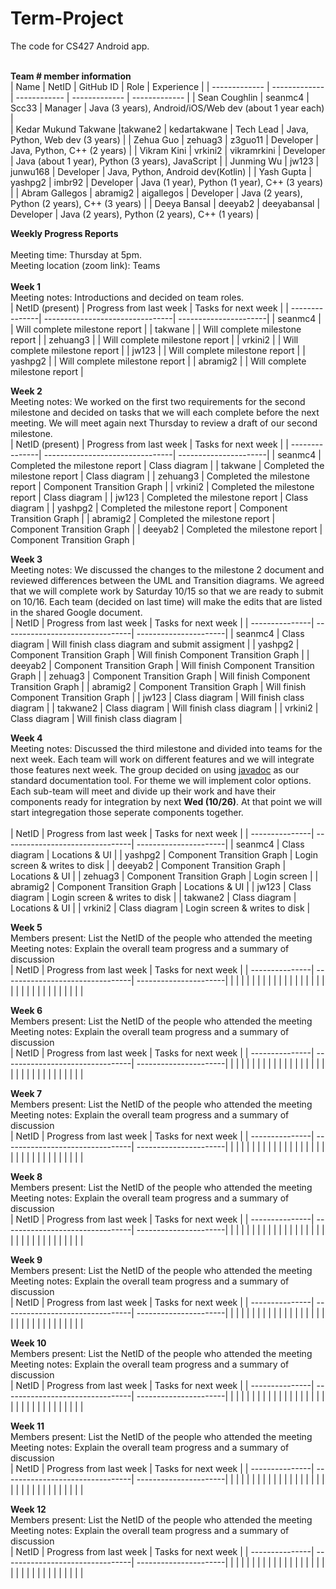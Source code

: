 # Term-Project
The code for CS427 Android app. 
<br/>
<br/>

<b>Team # member information</b>
<br/>
| Name                  | NetID         | GitHub ID     | Role          | Experience                                              |
| -------------         | ------------- | ------------  | ------------- | -------------                                           |
| Sean Coughlin         | seanmc4       | Scc33         | Manager              | Java (3 years), Android/iOS/Web dev (about 1 year each) |            
| Kedar Mukund Takwane  |takwane2       | kedartakwane  | Tech Lead              | Java, Python, Web dev (3 years)                         |
| Zehua Guo             | zehuag3       | z3guo11       | Developer              | Java, Python, C++ (2 years)                             |
| Vikram Kini           | vrkini2       | vikramrkini   | Developer              | Java (about 1 year), Python (3 years), JavaScript       |
| Junming Wu            | jw123         | junwu168      | Developer              | Java, Python, Android dev(Kotlin)                                                |
| Yash Gupta            | yashpg2       | imbr92        | Developer              | Java (1 year), Python (1 year), C++ (3 years)           |
| Abram Gallegos        | abramig2      | aigallegos    | Developer              | Java (2 years), Python (2 years), C++ (3 years)         |
| Deeya Bansal          | deeyab2       | deeyabansal   | Developer              | Java (2 years), Python (2 years), C++ (1 years)         |
<br/>


<b>Weekly Progress Reports</b>
</br> 
</br>
Meeting time: Thursday at 5pm.
</br> 
Meeting location (zoom link): Teams
</br> 
</br>
<b>Week 1</b>
</br>
Meeting notes: Introductions and decided on team roles.
</br>
| NetID (present)         | Progress from last week         | Tasks for next week   |
| ---------------| --------------------------------| ----------------------|
| seanmc4               |                                 | Will complete milestone report                      |
| takwane        |                                 | Will complete milestone report                       |
| zehuang3               |                                 | Will complete milestone report                       |
| vrkini2              |                                 | Will complete milestone report                       |
| jw123              |                                 | Will complete milestone report                       |
| yashpg2              |                                 | Will complete milestone report                        |
| abramig2              |                                 | Will complete milestone report                        |
</br>

<b>Week 2</b>
</br>
Meeting notes: We worked on the first two requirements for the second milestone and decided on tasks that we will each complete before the next meeting. We will meet again next Thursday to review a draft of our second milestone.
</br>
| NetID (present)          | Progress from last week         | Tasks for next week   |
| ---------------| --------------------------------| ----------------------|
| seanmc4               | Completed the milestone report                                | Class diagram                      |
| takwane               | Completed the milestone report                                  | Class diagram                      |
| zehuang3               | Completed the milestone report                                  | Component Transition Graph                      |
| vrkini2               | Completed the milestone report                                  | Class diagram                      |
| jw123               | Completed the milestone report                                  | Class diagram                      |
| yashpg2               | Completed the milestone report                                  | Component Transition Graph                      |
| abramig2               | Completed the milestone report                                  | Component Transition Graph                      |
| deeyab2               | Completed the milestone report                                  | Component Transition Graph                      |
</br>


<b>Week 3</b>
</br>
Meeting notes: We discussed the changes to the milestone 2 document and reviewed differences between the UML and Transition diagrams. We agreed that we will complete work by Saturday 10/15 so that we are ready to submit on 10/16. Each team (decided on last time) will make the edits that are listed in the shared Google document.
</br>
| NetID          | Progress from last week         | Tasks for next week   |
| ---------------| --------------------------------| ----------------------|
| seanmc4               | Class diagram                                | Will finish class diagram and submit assigment                      |
| yashpg2               | Component Transition Graph                                | Will finish Component Transition Graph                       |
| deeyab2               | Component Transition Graph                                | Will finish Component Transition Graph                       |
| zehuag3               | Component Transition Graph                                | Will finish Component Transition Graph                       |
| abramig2              | Component Transition Graph                                | Will finish Component Transition Graph                       |
| jw123               | Class diagram                                | Will finish class diagram                       |
| takwane2               | Class diagram                                | Will finish class diagram                       |
| vrkini2               | Class diagram                                | Will finish class diagram                       |
</br>


<b>Week 4</b>
</br>
Meeting notes: Discussed the third milestone and divided into teams for the next week. Each team will work on different features and we will integrate those features next week. The group decided on using [javadoc](https://www.oracle.com/technical-resources/articles/java/javadoc-tool.html) as our standard documentation tool. For theme we will implement color options. Each sub-team will meet and divide up their work and have their components ready for integration by next **Wed (10/26)**. At that point we will start integregation those seperate components together.  
</br>
| NetID          | Progress from last week         | Tasks for next week   |
| ---------------| --------------------------------| ----------------------|
| seanmc4               | Class diagram  | Locations & UI  |
| yashpg2               | Component Transition Graph | Login screen & writes to disk |
| deeyab2               | Component Transition Graph | Locations & UI   |
| zehuag3               | Component Transition Graph | Login screen   |
| abramig2              | Component Transition Graph  | Locations & UI   |
| jw123               | Class diagram                                | Login screen & writes to disk     |
| takwane2               | Class diagram                                | Locations & UI |
| vrkini2               | Class diagram                                | Login screen & writes to disk |
</br>


<b>Week 5</b>
</br>
Members present: List the NetID of the people who attended the meeting
</br>
Meeting notes: Explain the overall team progress and a summary of discussion
</br>
| NetID          | Progress from last week         | Tasks for next week   |
| ---------------| --------------------------------| ----------------------|
|                |                                 |                       |
|                |                                 |                       |
|                |                                 |                       |
|                |                                 |                       |
|                |                                 |                       |
|                |                                 |                       |
|                |                                 |                       |
|                |                                 |                       |
</br>


<b>Week 6</b>
</br>
Members present: List the NetID of the people who attended the meeting
</br>
Meeting notes: Explain the overall team progress and a summary of discussion
</br>
| NetID          | Progress from last week         | Tasks for next week   |
| ---------------| --------------------------------| ----------------------|
|                |                                 |                       |
|                |                                 |                       |
|                |                                 |                       |
|                |                                 |                       |
|                |                                 |                       |
|                |                                 |                       |
|                |                                 |                       |
|                |                                 |                       |
</br>


<b>Week 7</b>
</br>
Members present: List the NetID of the people who attended the meeting
</br>
Meeting notes: Explain the overall team progress and a summary of discussion
</br>
| NetID          | Progress from last week         | Tasks for next week   |
| ---------------| --------------------------------| ----------------------|
|                |                                 |                       |
|                |                                 |                       |
|                |                                 |                       |
|                |                                 |                       |
|                |                                 |                       |
|                |                                 |                       |
|                |                                 |                       |
|                |                                 |                       |
</br>


<b>Week 8</b>
</br>
Members present: List the NetID of the people who attended the meeting
</br>
Meeting notes: Explain the overall team progress and a summary of discussion
</br>
| NetID          | Progress from last week         | Tasks for next week   |
| ---------------| --------------------------------| ----------------------|
|                |                                 |                       |
|                |                                 |                       |
|                |                                 |                       |
|                |                                 |                       |
|                |                                 |                       |
|                |                                 |                       |
|                |                                 |                       |
|                |                                 |                       |
</br>


<b>Week 9</b>
</br>
Members present: List the NetID of the people who attended the meeting
</br>
Meeting notes: Explain the overall team progress and a summary of discussion
</br>
| NetID          | Progress from last week         | Tasks for next week   |
| ---------------| --------------------------------| ----------------------|
|                |                                 |                       |
|                |                                 |                       |
|                |                                 |                       |
|                |                                 |                       |
|                |                                 |                       |
|                |                                 |                       |
|                |                                 |                       |
|                |                                 |                       |
</br>


<b>Week 10</b>
</br>
Members present: List the NetID of the people who attended the meeting
</br>
Meeting notes: Explain the overall team progress and a summary of discussion
</br>
| NetID          | Progress from last week         | Tasks for next week   |
| ---------------| --------------------------------| ----------------------|
|                |                                 |                       |
|                |                                 |                       |
|                |                                 |                       |
|                |                                 |                       |
|                |                                 |                       |
|                |                                 |                       |
|                |                                 |                       |
|                |                                 |                       |
</br>


<b>Week 11</b>
</br>
Members present: List the NetID of the people who attended the meeting
</br>
Meeting notes: Explain the overall team progress and a summary of discussion
</br>
| NetID          | Progress from last week         | Tasks for next week   |
| ---------------| --------------------------------| ----------------------|
|                |                                 |                       |
|                |                                 |                       |
|                |                                 |                       |
|                |                                 |                       |
|                |                                 |                       |
|                |                                 |                       |
|                |                                 |                       |
|                |                                 |                       |
</br>


<b>Week 12</b>
</br>
Members present: List the NetID of the people who attended the meeting
</br>
Meeting notes: Explain the overall team progress and a summary of discussion
</br>
| NetID          | Progress from last week         | Tasks for next week   |
| ---------------| --------------------------------| ----------------------|
|                |                                 |                       |
|                |                                 |                       |
|                |                                 |                       |
|                |                                 |                       |
|                |                                 |                       |
|                |                                 |                       |
|                |                                 |                       |
|                |                                 |                       |
</br>
